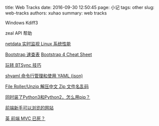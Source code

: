 title: Web Tracks
date: 2016-09-30 12:50:45
page: 小记
tags: other
slug: web-tracks
authors: xuhao
summary: web tracks

Windows Kdiff3

zeal API 帮助

[netdata 实时监视 Linux 系统性能](https://linuxtoy.org/archives/netdata.html)

[Bootstrap 速查表](https://linuxtoy.org/archives/bootstrap-cheat-sheet.html) [Bootstrap 4 Cheat Sheet](https://hackerthemes.com/bootstrap-cheatsheet/)

[玩转 BTSync 技巧](https://linuxtoy.org/archives/tips-while-playing-btsync.html)

[shyaml 命令行管理和使用 YAML (json)](https://linuxtoy.org/archives/shyaml.html)

[File Roller/Unzip 解压中文 Zip 文件名乱码](https://linuxtoy.org/archives/wrong-handling-of-chinese-coded-filename-in-fileroller-unzip.html)

[同时装了Python3和Python2，怎么用pip？](https://www.zhihu.com/question/21653286)

[前端新手可以浏览的网站](http://gold.xitu.io/entry/581fea735bbb500059ebfb2b)

[英 前端 MVC 已死？](http://gold.xitu.io/entry/5819bb42bf22ec0068ac20af)
